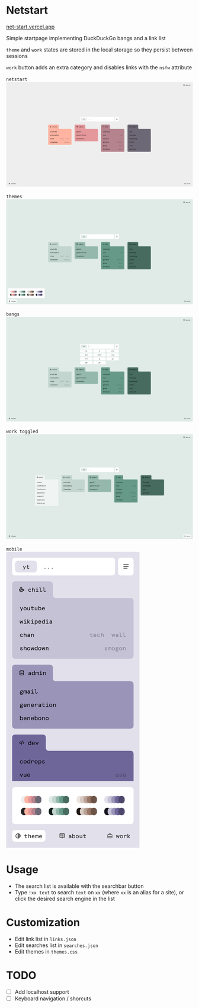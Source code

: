 
# Netstart
[net-start.vercel.app](https://net-start.vercel.app)

Simple startpage implementing DuckDuckGo bangs and a link list

`theme` and `work` states are stored in the local storage so they persist between sessions

`work` button adds an extra category and disables links with the `nsfw` attribute

`netstart`
![screen](/netstart.png?raw=true "netstart")

`themes`
![screen](/netstart-themes.png?raw=true "netstart themes")

`bangs`
![screen](/netstart-bangs.png?raw=true "netstart bangs")

`work toggled`
![screen](/netstart-work.png?raw=true "netstart work")

`mobile`  
![screen](/netstart-mobile.png?raw=true "netstart mobile")

# Usage
- The search list is available with the searchbar button
- Type `!xx text` to search `text` on `xx` (where `xx` is an alias for a site), or click the desired search engine in the list

# Customization
- Edit link list in `links.json` 
- Edit searches list in `searches.json`
- Edit themes in `themes.css`

# TODO
- [ ] Add localhost support
- [ ] Keyboard navigation / shorcuts
